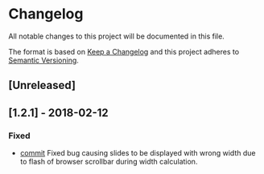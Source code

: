 # Changelog
All notable changes to this project will be documented in this file.

The format is based on [Keep a Changelog](http://keepachangelog.com/en/1.0.0/)
and this project adheres to [Semantic Versioning](http://semver.org/spec/v2.0.0.html).

## [Unreleased]

## [1.2.1] - 2018-02-12
### Fixed
- [commit](https://github.com/smohadjer/jquery.slideshow/commit/c1dd53ba5da55a9fd8a55f67b7abe401477255a6) Fixed bug causing slides to be displayed with wrong width due to flash of browser scrollbar during width calculation.
